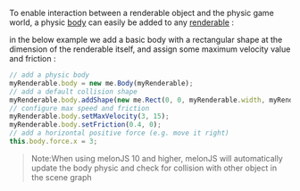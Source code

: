 To enable interaction between a renderable object and the physic game world, a physic [body](http://melonjs.github.io/melonJS/docs/me.Body.html) can easily be added to any [renderable](http://melonjs.github.io/melonJS/docs/me.Renderable.html#body) :

in the below example we add a basic body with a rectangular shape at the dimension of the renderable itself, and assign some maximum velocity value and friction :

````javascript
// add a physic body
myRenderable.body = new me.Body(myRenderable);
// add a default collision shape
myRenderable.body.addShape(new me.Rect(0, 0, myRenderable.width, myRenderable.height));
// configure max speed and friction
myRenderable.body.setMaxVelocity(3, 15);
myRenderable.body.setFriction(0.4, 0);
// add a horizontal positive force (e.g. move it right)
this.body.force.x = 3;
````

>Note:When using melonJS 10 and higher, melonJS will automatically update the body physic and check for collision with other object in the scene graph